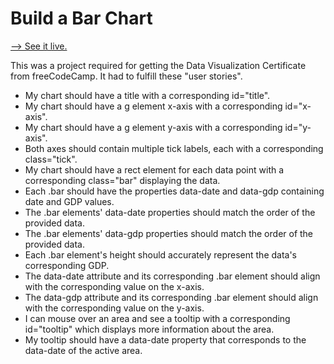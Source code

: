 # Build a Bar Chart

[--> See it live.](https://superjoshua.github.io/fcc-bar-chart/)

This was a project required for getting the Data Visualization Certificate from freeCodeCamp. It had to fulfill these "user stories".

- My chart should have a title with a corresponding id="title".
- My chart should have a g element x-axis with a corresponding id="x-axis".
- My chart should have a g element y-axis with a corresponding id="y-axis".
- Both axes should contain multiple tick labels, each with a corresponding class="tick".
- My chart should have a rect element for each data point with a corresponding class="bar" displaying the data.
- Each .bar should have the properties data-date and data-gdp containing date and GDP values.
- The .bar elements' data-date properties should match the order of the provided data.
- The .bar elements' data-gdp properties should match the order of the provided data.
- Each .bar element's height should accurately represent the data's corresponding GDP.
- The data-date attribute and its corresponding .bar element should align with the corresponding value on the x-axis.
- The data-gdp attribute and its corresponding .bar element should align with the corresponding value on the y-axis.
- I can mouse over an area and see a tooltip with a corresponding id="tooltip" which displays more information about the area.
- My tooltip should have a data-date property that corresponds to the data-date of the active area.
